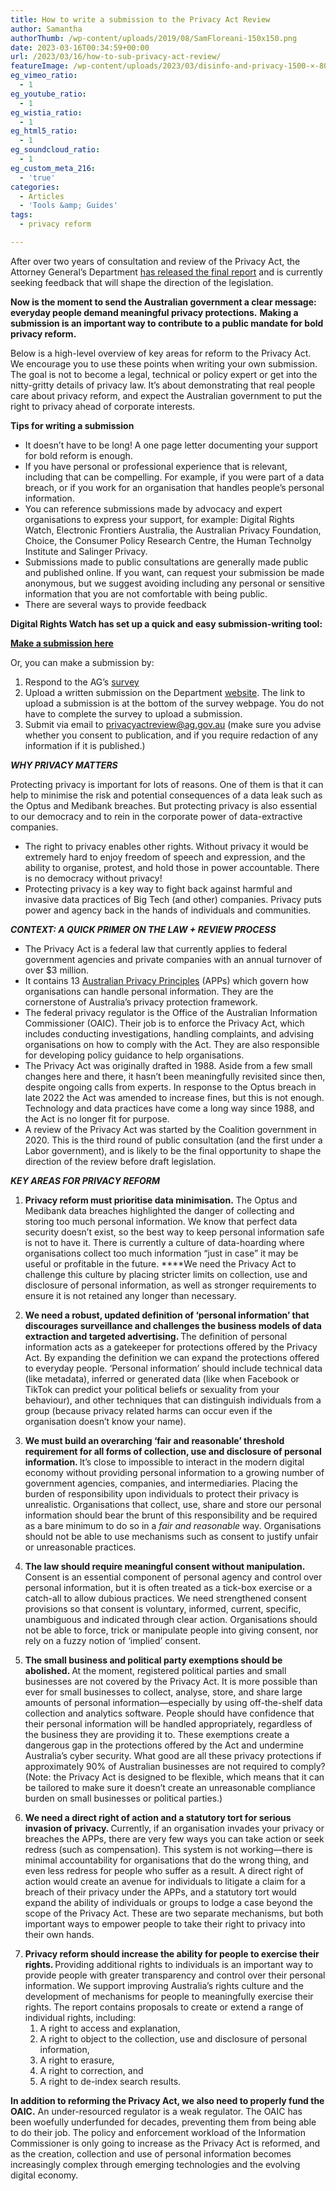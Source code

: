 ```yaml
---
title: How to write a submission to the Privacy Act Review
author: Samantha
authorThumb: /wp-content/uploads/2019/08/SamFloreani-150x150.png
date: 2023-03-16T00:34:59+00:00
url: /2023/03/16/how-to-sub-privacy-act-review/
featureImage: /wp-content/uploads/2023/03/disinfo-and-privacy-1500-×-800-px-6.png
eg_vimeo_ratio:
  - 1
eg_youtube_ratio:
  - 1
eg_wistia_ratio:
  - 1
eg_html5_ratio:
  - 1
eg_soundcloud_ratio:
  - 1
eg_custom_meta_216:
  - 'true'
categories:
  - Articles
  - 'Tools &amp; Guides'
tags:
  - privacy reform

---
```

After over two years of consultation and review of the Privacy Act, the Attorney General’s Department [has released the final report][1] and is currently seeking feedback that will shape the direction of the legislation.

**Now is the moment to send the Australian government a clear message: everyday people demand meaningful privacy protections.** **Making a submission is an important way to contribute to a public mandate for bold privacy reform.**

Below is a high-level overview of key areas for reform to the Privacy Act. We encourage you to use these points when writing your own submission. The goal is not to become a legal, technical or policy expert or get into the nitty-gritty details of privacy law. It’s about demonstrating that real people care about privacy reform, and expect the Australian government to put the right to privacy ahead of corporate interests.

**Tips for writing a submission**

  * It doesn’t have to be long! A one page letter documenting your support for bold reform is enough.
  * If you have personal or professional experience that is relevant, including that can be compelling. For example, if you were part of a data breach, or if you work for an organisation that handles people’s personal information.
  * You can reference submissions made by advocacy and expert organisations to express your support, for example: Digital Rights Watch, Electronic Frontiers Australia, the Australian Privacy Foundation, Choice, the Consumer Policy Research Centre, the Human Technolgy Institute and Salinger Privacy.
  * Submissions made to public consultations are generally made public and published online. If you want, can request your submission be made anonymous, but we suggest avoiding including any personal or sensitive information that you are not comfortable with being public.
  * There are several ways to provide feedback

<p class="has-text-align-center">
  <strong>Digital Rights Watch has set up a quick and easy submission-writing tool:</strong>
</p>

<div class="wp-block-buttons is-layout-flex wp-block-buttons-is-layout-flex">
  <div class="wp-block-button aligncenter">
    <a class="wp-block-button__link wp-element-button" href="https://actionnetwork.org/letters/make-a-submission-to-the-privacy-act-review/" target="_blank" rel="noreferrer noopener"><strong>Make a submission here</strong></a>
  </div>
</div>

Or, you can make a submission by:

  1. Respond to the AG’s [survey][2]
  2. Upload a written submission on the Department [website][2]. The link to upload a submission is at the bottom of the survey webpage. You do not have to complete the survey to upload a submission.
  3. Submit via email to <privacyactreview@ag.gov.au> (make sure you advise whether you consent to publication, and if you require redaction of any information if it is published.)

**_WHY PRIVACY MATTERS_**

Protecting privacy is important for lots of reasons. One of them is that it can help to minimise the risk and potential consequences of a data leak such as the Optus and Medibank breaches. But protecting privacy is also essential to our democracy and to rein in the corporate power of data-extractive companies.

  * The right to privacy enables other rights. Without privacy it would be extremely hard to enjoy freedom of speech and expression, and the ability to organise, protest, and hold those in power accountable. There is no democracy without privacy!
  * Protecting privacy is a key way to fight back against harmful and invasive data practices of Big Tech (and other) companies. Privacy puts power and agency back in the hands of individuals and communities.

**_CONTEXT: A QUICK PRIMER ON THE LAW + REVIEW PROCESS_**

  * The Privacy Act is a federal law that currently applies to federal government agencies and private companies with an annual turnover of over $3 million.
  * It contains 13 [Australian Privacy Principles][3] (APPs) which govern how organisations can handle personal information. They are the cornerstone of Australia’s privacy protection framework.
  * The federal privacy regulator is the Office of the Australian Information Commissioner (OAIC). Their job is to enforce the Privacy Act, which includes conducting investigations, handling complaints, and advising organisations on how to comply with the Act. They are also responsible for developing policy guidance to help organisations.
  * The Privacy Act was originally drafted in 1988. Aside from a few small changes here and there, it hasn’t been meaningfully revisited since then, despite ongoing calls from experts. In response to the Optus breach in late 2022 the Act was amended to increase fines, but this is not enough. Technology and data practices have come a long way since 1988, and the Act is no longer fit for purpose.
  * A review of the Privacy Act was started by the Coalition government in 2020. This is the third round of public consultation (and the first under a Labor government), and is likely to be the final opportunity to shape the direction of the review before draft legislation.

**_KEY AREAS FOR PRIVACY REFORM_**

  1. **Privacy reform must prioritise data minimisation.** The Optus and Medibank data breaches highlighted the danger of collecting and storing too much personal information. We know that perfect data security doesn’t exist, so the best way to keep personal information safe is not to have it. There is currently a culture of data-hoarding where organisations collect too much information “just in case” it may be useful or profitable in the future. ****We need the Privacy Act to challenge this culture by placing stricter limits on collection, use and disclosure of personal information, as well as stronger requirements to ensure it is not retained any longer than necessary.

<ol start="2">
  <li>
    <strong>We need a robust, updated definition of ‘personal information’ that discourages surveillance and challenges the business models of data extraction and targeted advertising. </strong>The definition of personal information acts as a gatekeeper for protections offered by the Privacy Act. By expanding the definition we can expand the protections offered to everyday people. ‘Personal information’ should include technical data (like metadata), inferred or generated data (like when Facebook or TikTok can predict your political beliefs or sexuality from your behaviour), and other techniques that can distinguish individuals from a group (because privacy related harms can occur even if the organisation doesn’t know your name).
  </li>
</ol>

<ol start="3">
  <li>
    <strong>We must build an overarching ‘fair and reasonable’ threshold requirement for </strong><strong>all</strong><strong> forms of collection, use and disclosure of personal information. </strong>It’s close to impossible to interact in the modern digital economy without providing personal information to a growing number of government agencies, companies, and intermediaries. Placing the burden of responsibility upon individuals to protect their privacy is unrealistic. Organisations that collect, use, share and store our personal information should bear the brunt of this responsibility and be required as a bare minimum to do so in a <em>fair and reasonable</em> way. Organisations should not be able to use mechanisms such as consent to justify unfair or unreasonable practices.
  </li>
</ol>

<ol start="4">
  <li>
    <strong>The law should require meaningful consent without manipulation. </strong>Consent is an essential component of personal agency and control over personal information, but it is often treated as a tick-box exercise or a catch-all to allow dubious practices. We need strengthened consent provisions so that consent is voluntary, informed, current, specific, unambiguous and indicated through clear action. Organisations should not be able to force, trick or manipulate people into giving consent, nor rely on a fuzzy notion of ‘implied’ consent.
  </li>
</ol>

<ol start="5">
  <li>
    <strong>The small business and political party exemptions should be abolished. </strong>At the moment, registered political parties and small businesses are not covered by the Privacy Act. It is more possible than ever for small businesses to collect, analyse, store, and share large amounts of personal information—especially by using off-the-shelf data collection and analytics software. People should have confidence that their personal information will be handled appropriately, regardless of the business they are providing it to. These exemptions create a dangerous gap in the protections offered by the Act and undermine Australia’s cyber security. What good are all these privacy protections if approximately 90% of Australian businesses are not required to comply? (Note: the Privacy Act is designed to be flexible, which means that it can be tailored to make sure it doesn’t create an unreasonable compliance burden on small businesses or political parties.)
  </li>
</ol>

<ol start="6">
  <li>
    <strong>We need a direct right of action </strong><strong>and</strong><strong> a statutory tort for serious invasion of privacy. </strong>Currently, if an organisation invades your privacy or breaches the APPs, there are very few ways you can take action or seek redress (such as compensation). This system is not working—there is minimal accountability for organisations that do the wrong thing, and even less redress for people who suffer as a result. A direct right of action would create an avenue for individuals to litigate a claim for a breach of their privacy under the APPs, and a statutory tort would expand the ability of individuals or groups to lodge a case beyond the scope of the Privacy Act. These are two separate mechanisms, but both important ways to empower people to take their right to privacy into their own hands.
  </li>
</ol>

<ol start="7">
  <li>
    <strong>Privacy reform should increase the ability for people to exercise their rights. </strong>Providing additional rights to individuals is an important way to provide people with greater transparency and control over their personal information. We support improving Australia’s rights culture and the development of mechanisms for people to meaningfully exercise their rights. The report contains proposals to create or extend a range of individual rights, including: <ol>
      <li>
        A right to access and explanation,
      </li>
      <li>
        A right to object to the collection, use and disclosure of personal information,
      </li>
      <li>
        A right to erasure,
      </li>
      <li>
        A right to correction, and
      </li>
      <li>
        A right to de-index search results.
      </li>
    </ol>
  </li>
</ol>

**In addition to reforming the Privacy Act, we also need to properly fund the OAIC.** An under-resourced regulator is a weak regulator. The OAIC has been woefully underfunded for decades, preventing them from being able to do their job. The policy and enforcement workload of the Information Commissioner is only going to increase as the Privacy Act is reformed, and as the creation, collection and use of personal information becomes increasingly complex through emerging technologies and the evolving digital economy.

 [1]: https://www.ag.gov.au/rights-and-protections/publications/privacy-act-review-report?link_id=0&can_id=2af2e058014cede074b65017aa9a247b&source=email-the-report-weve-all-been-waiting-for-2&email_referrer=&email_subject=its-time-to-tell-the-australian-government-to-get-privacy-right
 [2]: https://consultations.ag.gov.au/integrity/privacy-act-review-report/consultation/
 [3]: https://www.oaic.gov.au/privacy/australian-privacy-principles